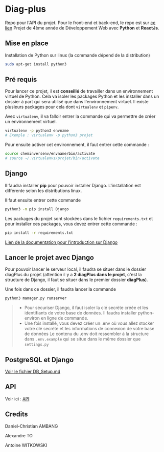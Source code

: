 # Diag-plus
Repo pour l'API du projet.
Pour le front-end et back-end, le repo est sur [ce lien](https://github.com/antoine-witkowski/fo-diag-plus)
Projet de 4ème année de Développement Web avec **Python** et **ReactJs**.
## Mise en place 

Installation de Python sur linux (la commande dépend de la distribution)

```bash
sudo apt-get install python3
```

## Pré requis

Pour lancer ce projet, il est **conseillé** de travailler dans un environnement virtuel de Python. Cela va isoler les packages Python et les installer dans un dossier à part qui sera utilisé que dans l'environnement virtuel. Il existe plusieurs packages pour cela dont `virtualenv`  et `pipenv`.

Avec `virtualenv`, il va falloir entrer la commande qui va permettre de créer un environnement virtuel.

```bash
virtualenv -p python3 envname
# Exemple : virtualenv -p python3 projet
```

Pour ensuite activer cet environnement, il faut entrer cette commande : 
```bash
source cheminversenv/envname/bin/activate
# source ~/.virtualenvs/projet/bin/activate
```
## Django

Il faudra installer **pip** pour pouvoir installer Django. L'installation est différente selon les distributions linux.

Il faut ensuite entrer cette commande

```bash
python3 -m pip install Django
```
Les packages du projet sont stockées dans le fichier `requirements.txt` et pour installer ces packages, vous devez entrer cette commande :

```bash
pip install -r requirements.txt
```

[Lien de la documentation pour l'introduction sur Django](https://docs.djangoproject.com/en/3.2/intro/contributing/)
## Lancer le projet avec Django

Pour pouvoir lancer le serveur local, il faudra se situer dans le dossier diagPlus du projet (attention il y a **2 diagPlus dans le projet**, c'est la structure de Django, il faut se situer dans le premier dossier **diagPlus**).

Une fois dans ce dossier, il faudra lancer la commande

```bash
python3 manager.py runserver
```

> - Pour sécuriser Django, il faut isoler la clé secrète créée et les identifiants de votre base de données. Il faudra installer python-environ en ligne de commande.
> - Une fois installé, vous devez créer un .env où vous allez stocker votre clé secrète et les informations de connexion de votre base de données
> Le contenu du .env doit ressembler à la structure dans `.env.example` qui se situe dans le même dossier que `settings.py`

## PostgreSQL et Django

[Voir le fichier DB_Setup.md](DB_Setup.md)

## API

Voir ici : [API](API.md)

## Credits

Daniel-Christian AMBANG

Alexandre TO

Antoine WITKOWSKI
